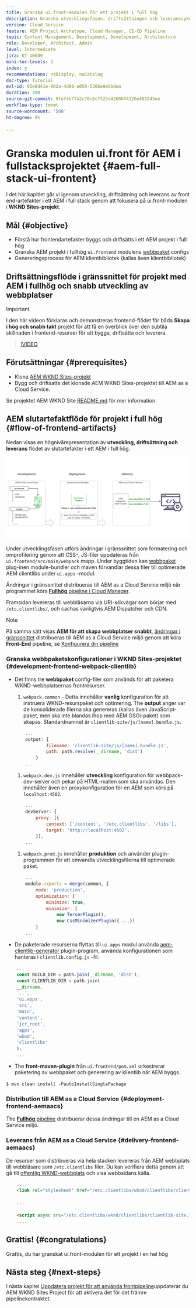 ```yaml
---
title: Granska ui.front-modulen för ett projekt i full hög
description: Granska utvecklingsfasen, driftsättningen och leveranscykeln för ett webbaserat AEM Sites-projekt i full hög.
version: Cloud Service
feature: AEM Project Archetype, Cloud Manager, CI-CD Pipeline
topic: Content Management, Development, Development, Architecture
role: Developer, Architect, Admin
level: Intermediate
jira: KT-10689
mini-toc-levels: 1
index: y
recommendations: noDisplay, noCatalog
doc-type: Tutorial
exl-id: 65e8d41e-002a-4d80-a050-5366e9ebbdea
duration: 390
source-git-commit: 9fef4b77a2c70c8cf525d42686f4120e481945ee
workflow-type: tm+mt
source-wordcount: '560'
ht-degree: 0%

---
```


# Granska modulen ui.front för AEM i fullstacksprojektet {#aem-full-stack-ui-frontent}

I det här kapitlet går vi igenom utveckling, driftsättning och leverans av front end-artefakter i ett AEM i full stack genom att fokusera på ui.front-modulen i __WKND Sites-projekt__.


## Mål {#objective}

* Förstå hur frontendartefakter byggs och driftsätts i ett AEM projekt i full hög
* Granska AEM projekt i fullhög `ui.frontend` modulens [webbpaket](https://webpack.js.org/) configs
* Genereringsprocess för AEM klientbibliotek (kallas även klientbibliotek)

## Driftsättningsflöde i gränssnittet för projekt med AEM i fullhög och snabb utveckling av webbplatser

>[!IMPORTANT]
>
>I den här videon förklaras och demonstreras frontend-flödet för båda **Skapa i hög och snabb takt** projekt för att få en överblick över den subtila skillnaden i frontend-resurser för att bygga, driftsätta och leverera.

>[!VIDEO](https://video.tv.adobe.com/v/3409344?quality=12&learn=on)

## Förutsättningar {#prerequisites}


* Klona [AEM WKND Sites-projekt](https://github.com/adobe/aem-guides-wknd)
* Bygg och driftsatte det klonade AEM WKND Sites-projektet till AEM as a Cloud Service.

Se projektet AEM WKND Site [README.md](https://github.com/adobe/aem-guides-wknd/blob/main/README.md) för mer information.

## AEM slutartefaktflöde för projekt i full hög {#flow-of-frontend-artifacts}

Nedan visas en högnivårepresentation av __utveckling, driftsättning och leverans__ flödet av slutartefakter i ett AEM i full hög.

![Utveckling, driftsättning och leverans av frontend-artefakter](assets/Dev-Deploy-Delivery-AEM-Project.png)


Under utvecklingsfasen utförs ändringar i gränssnittet som formatering och omprofilering genom att CSS-, JS-filer uppdateras från `ui.frontend/src/main/webpack` mapp. Under byggtiden kan [webbpaket](https://webpack.js.org/) plug-inen module-bundler och maven förvandlar dessa filer till optimerade AEM clientlibs under `ui.apps` -modul.

Ändringar i gränssnittet distribueras till AEM as a Cloud Service miljö när programmet körs [__Fullhög__ pipeline i Cloud Manager](https://experienceleague.adobe.com/docs/experience-manager-cloud-service/content/implementing/using-cloud-manager/cicd-pipelines/introduction-ci-cd-pipelines.html).

Framsidan levereras till webbläsarna via URI-sökvägar som börjar med `/etc.clientlibs/`, och cachas vanligtvis AEM Dispatcher och CDN.


>[!NOTE]
>
> På samma sätt visas __AEM för att skapa webbplatser snabbt__, [ändringar i gränssnittet](https://experienceleague.adobe.com/docs/experience-manager-cloud-service/content/sites/administering/site-creation/quick-site/customize-theme.html) distribueras till AEM as a Cloud Service miljö genom att köra __Front-End__ pipeline, se [Konfigurera din pipeline](https://experienceleague.adobe.com/docs/experience-manager-cloud-service/content/sites/administering/site-creation/quick-site/pipeline-setup.html)

### Granska webbpaketskonfigurationer i WKND Sites-projektet {#development-frontend-webpack-clientlib}

* Det finns tre __webbpaket__ config-filer som används för att paketera WKND-webbplatsernas frontresurser.

   1. `webpack.common` - Detta innehåller __vanlig__ konfiguration för att instruera WKND-resurspaket och optimering. The __output__ anger var de konsoliderade filerna ska genereras (kallas även JavaScript-paket, men ska inte blandas ihop med AEM OSGi-paket) som skapas. Standardnamnet är `clientlib-site/js/[name].bundle.js`.

  ```javascript
      ...
      output: {
              filename: 'clientlib-site/js/[name].bundle.js',
              path: path.resolve(__dirname, 'dist')
          }
      ...    
  ```

   1. `webpack.dev.js` innehåller __utveckling__ konfiguration för webbpack-dev-server och pekar på HTML-mallen som ska användas. Den innehåller även en proxykonfiguration för en AEM som körs på `localhost:4502`.

  ```javascript
      ...
      devServer: {
          proxy: [{
              context: ['/content', '/etc.clientlibs', '/libs'],
              target: 'http://localhost:4502',
          }],
      ...    
  ```

   1. `webpack.prod.js` innehåller __produktion__ och använder plugin-programmen för att omvandla utvecklingsfilerna till optimerade paket.

  ```javascript
      ...
      module.exports = merge(common, {
          mode: 'production',
          optimization: {
              minimize: true,
              minimizer: [
                  new TerserPlugin(),
                  new CssMinimizerPlugin({ ...})
          }
      ...    
  ```


* De paketerade resurserna flyttas till `ui.apps` modul använda [aem-clientlib-generator](https://www.npmjs.com/package/aem-clientlib-generator) plugin-program, använda konfigurationen som hanteras i `clientlib.config.js` -fil.

```javascript
    ...
    const BUILD_DIR = path.join(__dirname, 'dist');
    const CLIENTLIB_DIR = path.join(
    __dirname,
    '..',
    'ui.apps',
    'src',
    'main',
    'content',
    'jcr_root',
    'apps',
    'wknd',
    'clientlibs'
    );
    ...
```

* The __front-maven-plugin__ från `ui.frontend/pom.xml` orkestrerar paketering av webbpaket och generering av klientlib när AEM byggs.

`$ mvn clean install -PautoInstallSinglePackage`

### Distribution till AEM as a Cloud Service {#deployment-frontend-aemaacs}

The [__Fullhög__ pipeline](https://experienceleague.adobe.com/docs/experience-manager-cloud-service/content/implementing/using-cloud-manager/cicd-pipelines/introduction-ci-cd-pipelines.html?#full-stack-pipeline) distribuerar dessa ändringar till en AEM as a Cloud Service miljö.


### Leverans från AEM as a Cloud Service {#delivery-frontend-aemaacs}

De resurser som distribueras via hela stacken levereras från AEM webbplats till webbläsare som `/etc.clientlibs` filer. Du kan verifiera detta genom att gå till [offentlig WKND-webbplats](https://wknd.site/content/wknd/us/en.html) och visa webbsidans källa.

```html
    ....
    <link rel="stylesheet" href="/etc.clientlibs/wknd/clientlibs/clientlib-site.lc-181cd4102f7f49aa30eea548a7715c31-lc.min.css" type="text/css">

    ...

    <script async src="/etc.clientlibs/wknd/clientlibs/clientlib-site.lc-d4e7c03fe5c6a405a23b3ca1cc3dcd3d-lc.min.js"></script>
    ....
```

## Grattis! {#congratulations}

Grattis, du har granskat ui.front-modulen för ett projekt i en hel hög

## Nästa steg {#next-steps}

I nästa kapitel [Uppdatera projekt för att använda frontpipeline](update-project.md)uppdaterar du AEM WKND Sites Project för att aktivera det för det främre pipelinekontraktet.
